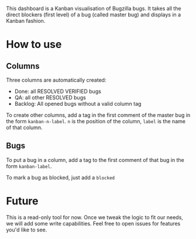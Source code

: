 This dashboard is a Kanban visualisation of Bugzilla bugs. It takes all the direct blockers (first level) of a bug (called master bug) and displays in a Kanban fashion.

# How to use
## Columns
Three columns are automatically created:

* Done: all RESOLVED VERIFIED bugs
* QA: all other RESOLVED bugs
* Backlog: All opened bugs without a valid column tag

To create other columns, add a tag in the first comment of the master bug in the form `kanban-n-label`. `n` is the position of the column, `label` is the name of that column.

## Bugs
To put a bug in a column, add a tag to the first comment of that bug in the form `kanban-label`.

To mark a bug as blocked, just add a `blocked`

# Future
This is a read-only tool for now. Once we tweak the logic to fit our needs, we will add some write capabilities.
Feel free to open issues for features you'd like to see.
